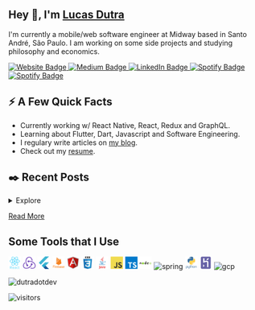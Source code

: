 <h2>Hey 👋, I'm <a href="https://dutra.dev/">Lucas Dutra</a></h2>
<p>I'm currently a mobile/web software engineer at Midway based in Santo André, São Paulo. I am working on some side projects and studying philosophy and economics.</p>
<p>
    <a href="https://dutra.dev">
        <img src="https://img.shields.io/badge/-dutra.dev-4E69C8?style=flat-square&amp;labelColor=4E69C8&amp;logo=Firefox&amp;link=https://dutra.dev" alt="Website Badge">
    </a>
    <a href="https://medium.com/@dutradotdev">
        <img src="https://img.shields.io/badge/-@dutradotdev-14c767?style=flat-square&amp;labelColor=14c767&amp;logo=Medium&amp;link=https://medium.com/@dutradotdev" alt="Medium Badge">
    </a>
    <a href="https://www.linkedin.com/in/lucasdutra01/">
        <img src="https://img.shields.io/badge/-@lucasdutra01-0077B5?style=flat-square&amp;labelColor=0077B5&amp;logo=LinkedIn&amp;link=https://www.linkedin.com/in/lucasdutra01/" alt="LinkedIn Badge">
    </a>
    <a href="https://open.spotify.com/user/12148086025?si=cWkq24h1SWiHvDbCteA-uw">
        <img src="https://img.shields.io/badge/-@dutradotdev-1ED760?style=flat-square&amp;labelColor=fff&amp;logo=Spotify&amp;link=https://open.spotify.com/user/12148086025?si=cWkq24h1SWiHvDbCteA-uw" alt="Spotify Badge">
    </a>
    <a href="https://twitter.com/dutradotdev">
        <img src="https://img.shields.io/badge/-@dutradotdev-1DA1F2?style=flat-square&amp;labelColor=fff&amp;logo=Twitter&amp;link=https://twitter.com/dutradotdev" alt="Spotify Badge">
    </a>
</p>

<h2>⚡️ A Few Quick Facts</h2>
<ul>
    <li>Currently working w/ React Native, React, Redux and GraphQL.</li>
    <li>Learning about Flutter, Dart, Javascript and Software Engineering.</li>
    <li>I regulary write articles on <a href="https://dutra.dev">my blog</a>.</li>
    <li>Check out my <a href="https://docs.google.com/presentation/d/1dps0p7U0XoWZINuoluEQO-QG2-BiNTNFCoClgFBS9tc/edit?usp=sharing">resume</a>.</li>
</ul>
<h2>✒️ Recent Posts</h2>
<details>
    <summary>Explore</summary>
    <ul>
        <li>
            <a target="_blank" href="https://www.dutra.dev/design-patterns-em-javascript-a-s%C3%A9rie/">Design Patterns em Javascript — A série
            </a>
        </li>
        <li>
            <a target="_blank" href="https://www.dutra.dev/design-patterns-em-javascript-modulariza%C3%A7%C3%A3o-e-orienta%C3%A7%C3%A3o-a-objetos/">Design Patterns em Javascript — Modularização e Orientação a objetos
            </a>
        </li>
    </ul>
</details>
<p><a target="_blank" href="https://dutra.dev">Read More</a></p>
<h2>Some Tools that I Use</h2>
<p align="left">
<img src="https://raw.githubusercontent.com/devicons/devicon/master/icons/react/react-original-wordmark.svg" alt="react" width="25" height="25" />
<img src="https://raw.githubusercontent.com/devicons/devicon/master/icons/redux/redux-original.svg" alt="react" width="25" height="25" />

<img src="https://raw.githubusercontent.com/devicons/devicon/master/icons/flutter/flutter-original.svg" alt="react" width="25" height="25" />

<img src="https://raw.githubusercontent.com/devicons/devicon/master/icons/firebase/firebase-plain-wordmark.svg" alt="react" width="25" height="25" />

<img src="https://raw.githubusercontent.com/devicons/devicon/master/icons/angularjs/angularjs-original.svg" alt="angular-js" width="25" height="25" />

<img src="https://raw.githubusercontent.com/devicons/devicon/master/icons/css3/css3-original-wordmark.svg" alt="css3" width="25" height="25" />

<img src="https://raw.githubusercontent.com/devicons/devicon/master/icons/java/java-original-wordmark.svg" alt="java" width="25" height="25" />

<img src="https://raw.githubusercontent.com/devicons/devicon/master/icons/javascript/javascript-original.svg" alt="javascript" width="25" height="25" />

<img src="https://raw.githubusercontent.com/devicons/devicon/master/icons/typescript/typescript-original.svg" alt="typescript" width="25" height="25" />


<img src="https://raw.githubusercontent.com/devicons/devicon/master/icons/nodejs/nodejs-original-wordmark.svg" alt="nodejs" width="25" height="25" />

<img src="https://www.vectorlogo.zone/logos/springio/springio-icon.svg" alt="spring" width="25" height="25" />

<img src="https://raw.githubusercontent.com/devicons/devicon/master/icons/python/python-original-wordmark.svg" alt="python" width="25" height="25" />

<img src="https://raw.githubusercontent.com/devicons/devicon/master/icons/heroku/heroku-plain.svg" alt="heroku" width="25" height="25" />

<img src="https://www.vectorlogo.zone/logos/google_cloud/google_cloud-icon.svg" alt="gcp" width="25" height="25" />

</p>
<img src="https://github-readme-stats.vercel.app/api?username=dutradotdev&show_icons=true&count_private=true" alt="dutradotdev" />

<p><img src="https://visitor-badge.glitch.me/badge?page_id=dutradotdev.dutradotdev" alt="visitors"></p>
